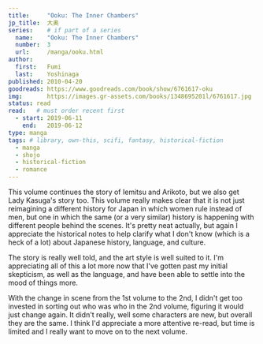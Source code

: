```yaml
---
title:     "Ooku: The Inner Chambers"
jp_title:  大奥
series:    # if part of a series
  name:    "Ooku: The Inner Chambers"
  number:  3
  url:     /manga/ooku.html
author: 
  first:   Fumi  
  last:    Yoshinaga
published: 2010-04-20 
goodreads: https://www.goodreads.com/book/show/6761617-oku
img:       https://images.gr-assets.com/books/1348695201l/6761617.jpg
status: read
read:   # must order recent first
  - start: 2019-06-11  
    end:   2019-06-12 
type: manga
tags: # library, own-this, scifi, fantasy, historical-fiction
  - manga
  - shojo
  - historical-fiction
  - romance
---
```


This volume continues the story of Iemitsu and Arikoto, but we also get Lady Kasuga's story too. This volume really makes clear that it is not just reimagining a different history for Japan in which women rule instead of men, but one in which the same (or a very similar) history is happening with different people behind the scenes. It's pretty neat actually, but again I appreciate the historical notes to help clarify what I don't know (which is a heck of a lot) about Japanese history, language, and culture.

The story is really well told, and the art style is well suited to it. I'm appreciating all of this a lot more now that I've gotten past my initial skepticism, as well as the language, and have been able to settle into the mood of things more.

With the change in scene from the 1st volume to the 2nd, I didn't get too invested in sorting out who was who in the 2nd volume, figuring it would just change again. It didn't really, well some characters are new, but overall they are the same. I think I'd appreciate a more attentive re-read, but time is limited and I really want to move on to the next volume.
